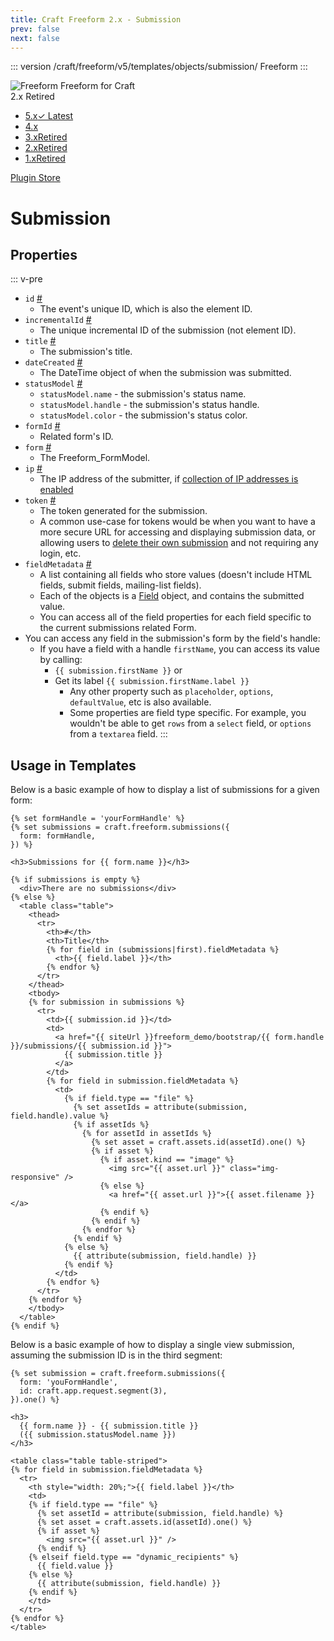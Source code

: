 ```yaml
---
title: Craft Freeform 2.x - Submission
prev: false
next: false
---
```


::: version /craft/freeform/v5/templates/objects/submission/
Freeform
:::

<div id="pr-heading">
    <img src="https://docs.solspace.com/extras/icons/products/freeform-icon.png" alt="Freeform" class="pr-image">
    <span class="pr-name">Freeform</span>
    <span class="pr-category">for Craft</span>
    <div class="pr-v-wrapper">
        <div class="pr-v">
            <span class="pr-v-v">2.x</span>
            <span class="pr-v-type pr-retired">Retired</span>
            <span class="pr-v-arrow arrow down"></span>
        </div>
        <ul class="pr-v-list">
            <li><a href="/craft/freeform/v5/">5.x<span class="pr-v-type pr-latest">✓ Latest</span></a></li>
            <li><a href="/craft/freeform/v4/">4.x</a></li>
            <li><a href="/craft/freeform/v3/">3.x<span class="pr-v-type pr-retired">Retired</span></a></li>
            <li><a href="/craft/freeform/v2/">2.x<span class="pr-v-type pr-retired">Retired</span></a></li>
            <li><a href="/craft/freeform/v1/">1.x<span class="pr-v-type pr-retired">Retired</span></a></li>
        </ul>
    </div>
    <div class="pr-buy">
        <a href="https://plugins.craftcms.com/freeform" class="button button-blue"><span class="external-url">Plugin Store</span></a>
    </div>
</div>

<span class="page-section"></span>

# Submission

## Properties

::: v-pre
* `id` <a href="#prop-id" id="prop-id" class="docs-anchor">#</a>
	* The event's unique ID, which is also the element ID.
* `incrementalId` <a href="#prop-incrementalid" id="prop-incrementalid" class="docs-anchor">#</a>
	* The unique incremental ID of the submission (not element ID).
* `title` <a href="#prop-title" id="prop-title" class="docs-anchor">#</a>
	* The submission's title.
* `dateCreated` <a href="#prop-date-created" id="prop-date-created" class="docs-anchor">#</a>
	* The DateTime object of when the submission was submitted.
* `statusModel` <a href="#prop-statusmodel" id="prop-statusmodel" class="docs-anchor">#</a>
	* `statusModel.name` - the submission's status name.
	* `statusModel.handle` - the submission's status handle.
	* `statusModel.color` - the submission's status color.
* `formId` <a href="#prop-form-id" id="prop-form-id" class="docs-anchor">#</a>
	* Related form's ID.
* `form` <a href="#prop-form" id="prop-form" class="docs-anchor">#</a>
	* The Freeform_FormModel.
* `ip` <a href="#prop-ip" id="prop-ip" class="docs-anchor">#</a>
	* The IP address of the submitter, if [collection of IP addresses is enabled](../overview/forms-composer.md#submission-collect-ip)
* `token` <a href="#prop-token" id="prop-token" class="docs-anchor">#</a>
	* The token generated for the submission.
	* A common use-case for tokens would be when you want to have a more secure URL for accessing and displaying submission data, or allowing users to [delete their own submission](../template-functions/deleting-submissions-by-token.md) and not requiring any login, etc.
* `fieldMetadata` <a href="#prop-field-metadata" id="prop-field-metadata" class="docs-anchor">#</a>
	* A list containing all fields who store values (doesn't include HTML fields, submit fields, mailing-list fields).
	* Each of the objects is a [Field](./field.md) object, and contains the submitted value.
	* You can access all of the field properties for each field specific to the current submissions related Form.
* You can access any field in the submission's form by the field's handle:
	* If you have a field with a handle `firstName`, you can access its value by calling:
		* `{{ submission.firstName }}` or
		* Get its label `{{ submission.firstName.label }}`
			* Any other property such as `placeholder`, `options`, `defaultValue`, etc is also available.
			* Some properties are field type specific. For example, you wouldn't be able to get `rows` from a `select` field, or `options` from a `textarea` field.
:::


## Usage in Templates

Below is a basic example of how to display a list of submissions for a given form:

``` twig
{% set formHandle = 'yourFormHandle' %}
{% set submissions = craft.freeform.submissions({
  form: formHandle,
}) %}

<h3>Submissions for {{ form.name }}</h3>

{% if submissions is empty %}
  <div>There are no submissions</div>
{% else %}
  <table class="table">
    <thead>
      <tr>
        <th>#</th>
        <th>Title</th>
        {% for field in (submissions|first).fieldMetadata %}
          <th>{{ field.label }}</th>
        {% endfor %}
      </tr>
    </thead>
    <tbody>
    {% for submission in submissions %}
      <tr>
        <td>{{ submission.id }}</td>
        <td>
          <a href="{{ siteUrl }}freeform_demo/bootstrap/{{ form.handle }}/submissions/{{ submission.id }}">
            {{ submission.title }}
          </a>
        </td>
        {% for field in submission.fieldMetadata %}
          <td>
            {% if field.type == "file" %}
              {% set assetIds = attribute(submission, field.handle).value %}
              {% if assetIds %}
                {% for assetId in assetIds %}
                  {% set asset = craft.assets.id(assetId).one() %}
                  {% if asset %}
                    {% if asset.kind == "image" %}
                      <img src="{{ asset.url }}" class="img-responsive" />
                    {% else %}
                      <a href="{{ asset.url }}">{{ asset.filename }}</a>
                    {% endif %}
                  {% endif %}
                {% endfor %}
              {% endif %}
            {% else %}
              {{ attribute(submission, field.handle) }}
            {% endif %}
          </td>
        {% endfor %}
      </tr>
    {% endfor %}
    </tbody>
  </table>
{% endif %}
```

Below is a basic example of how to display a single view submission, assuming the submission ID is in the third segment:

``` twig
{% set submission = craft.freeform.submissions({
  form: 'youFormHandle',
  id: craft.app.request.segment(3),
}).one() %}

<h3>
  {{ form.name }} - {{ submission.title }}
  ({{ submission.statusModel.name }})
</h3>

<table class="table table-striped">
{% for field in submission.fieldMetadata %}
  <tr>
    <th style="width: 20%;">{{ field.label }}</th>
    <td>
    {% if field.type == "file" %}
      {% set assetId = attribute(submission, field.handle) %}
      {% set asset = craft.assets.id(assetId).one() %}
      {% if asset %}
        <img src="{{ asset.url }}" />
      {% endif %}
    {% elseif field.type == "dynamic_recipients" %}
      {{ field.value }}
    {% else %}
      {{ attribute(submission, field.handle) }}
    {% endif %}
    </td>
  </tr>
{% endfor %}
</table>
```
